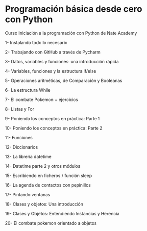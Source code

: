 # Programación básica desde cero con Python
Curso Iniciación a la programación con Python de Nate Academy

1- Instalando todo lo necesario

2- Trabajando con GitHub a través de Pycharm

3- Datos, variables y funciones: una introducción rápida

4- Variables, funciones y la estructura if/else

5- Operaciones aritméticas, de Comparación y Booleanas

6- La estructura While

7- El combate Pokemon + ejercicios

8- Listas y For

9- Poniendo los conceptos en práctica: Parte 1

10- Poniendo los conceptos en práctica: Parte 2

11- Funciones

12- Diccionarios

13- La librería datetime

14- Datetime parte 2 y otros módulos

15- Escribiendo en ficheros / función sleep

16- La agenda de contactos con pepinillos

17- Pintando ventanas

18- Clases y objetos: Una introducción

19- Clases y Objetos: Entendiendo Instancias y Herencia

20- El combate pokemon orientado a objetos